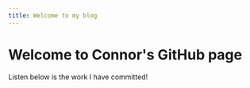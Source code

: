 ```yaml
---
title: Welcome to my blog
---
```


# Welcome to Connor's GitHub page
Listen below is the work I have committed!
